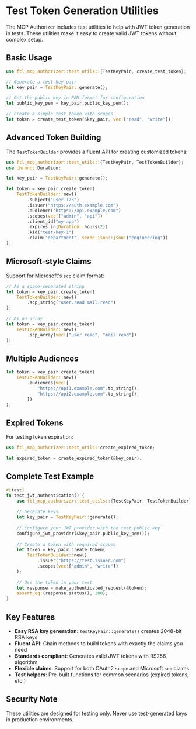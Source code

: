# Test Token Generation Utilities

The MCP Authorizer includes test utilities to help with JWT token generation in tests. These utilities make it easy to create valid JWT tokens without complex setup.

## Basic Usage

```rust
use ftl_mcp_authorizer::test_utils::{TestKeyPair, create_test_token};

// Generate a test key pair
let key_pair = TestKeyPair::generate();

// Get the public key in PEM format for configuration
let public_key_pem = key_pair.public_key_pem();

// Create a simple test token with scopes
let token = create_test_token(&key_pair, vec!["read", "write"]);
```

## Advanced Token Building

The `TestTokenBuilder` provides a fluent API for creating customized tokens:

```rust
use ftl_mcp_authorizer::test_utils::{TestKeyPair, TestTokenBuilder};
use chrono::Duration;

let key_pair = TestKeyPair::generate();

let token = key_pair.create_token(
    TestTokenBuilder::new()
        .subject("user-123")
        .issuer("https://auth.example.com")
        .audience("https://api.example.com")
        .scopes(vec!["admin", "api"])
        .client_id("my-app")
        .expires_in(Duration::hours(2))
        .kid("test-key-1")
        .claim("department", serde_json::json!("engineering"))
);
```

## Microsoft-style Claims

Support for Microsoft's `scp` claim format:

```rust
// As a space-separated string
let token = key_pair.create_token(
    TestTokenBuilder::new()
        .scp_string("user.read mail.read")
);

// As an array
let token = key_pair.create_token(
    TestTokenBuilder::new()
        .scp_array(vec!["user.read", "mail.read"])
);
```

## Multiple Audiences

```rust
let token = key_pair.create_token(
    TestTokenBuilder::new()
        .audiences(vec![
            "https://api1.example.com".to_string(),
            "https://api2.example.com".to_string(),
        ])
);
```

## Expired Tokens

For testing token expiration:

```rust
use ftl_mcp_authorizer::test_utils::create_expired_token;

let expired_token = create_expired_token(&key_pair);
```

## Complete Test Example

```rust
#[test]
fn test_jwt_authentication() {
    use ftl_mcp_authorizer::test_utils::{TestKeyPair, TestTokenBuilder};
    
    // Generate keys
    let key_pair = TestKeyPair::generate();
    
    // Configure your JWT provider with the test public key
    configure_jwt_provider(&key_pair.public_key_pem());
    
    // Create a token with required scopes
    let token = key_pair.create_token(
        TestTokenBuilder::new()
            .issuer("https://test.issuer.com")
            .scopes(vec!["admin", "write"])
    );
    
    // Use the token in your test
    let response = make_authenticated_request(&token);
    assert_eq!(response.status(), 200);
}
```

## Key Features

- **Easy RSA key generation**: `TestKeyPair::generate()` creates 2048-bit RSA keys
- **Fluent API**: Chain methods to build tokens with exactly the claims you need
- **Standards compliant**: Generates valid JWT tokens with RS256 algorithm
- **Flexible claims**: Support for both OAuth2 `scope` and Microsoft `scp` claims
- **Test helpers**: Pre-built functions for common scenarios (expired tokens, etc.)

## Security Note

These utilities are designed for testing only. Never use test-generated keys in production environments.